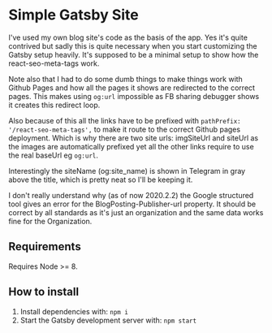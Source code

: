 # Simple Gatsby Site

I've used my own blog site's code as the basis of the app. Yes it's quite contrived but sadly this is quite necessary when you start customizing the Gatsby setup heavily. It's supposed to be a minimal setup to show how the react-seo-meta-tags work.

Note also that I had to do some dumb things to make things work with Github Pages and how all the pages it shows are redirected to the correct pages. This makes using `og:url` impossible as FB sharing debugger shows it creates this redirect loop.

Also because of this all the links have to be prefixed with `pathPrefix: '/react-seo-meta-tags',` to make it route to the correct Github pages deployment. Which is why there are two site urls: imgSiteUrl and siteUrl as the images are automatically prefixed yet all the other links require to use the real baseUrl eg `og:url`.

Interestingly the siteName (og:site_name) is shown in Telegram in gray above the title, which is pretty neat so I'll be keeping it.

I don't really understand why (as of now 2020.2.2) the Google structured tool gives an error for the BlogPosting-Publisher-url property. It should be correct by all standards as it's just an organization and the same data works fine for the Organization.

## Requirements

Requires Node >= 8.

## How to install

1) Install dependencies with: `npm i`
2) Start the Gatsby development server with: `npm start`